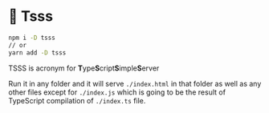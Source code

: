 # 🥁 Tsss

```sh
npm i -D tsss
// or
yarn add -D tsss
```

TSSS is acronym for **T**ype**S**cript**S**imple**S**erver

Run it in any folder and it will serve `./index.html` in that folder as well as any other files except for `./index.js` which is going to be the result of TypeScript compilation of `./index.ts` file.
